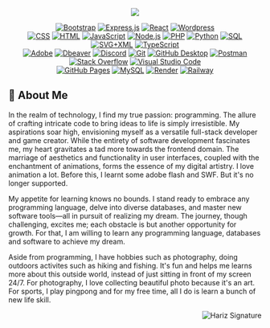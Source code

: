 <p align="center">
    <a href="https://github.com/DenverCoder1/readme-typing-svg"><img src="https://readme-typing-svg.herokuapp.com?lines=Hi+hi,+Hariz+here...;I+am+him+😎;F+U+L+L+S+T+A+C+K+✯+D+E+V+E+L+O+P+E+R;&center=true&width=500&height=50&font=Fira%20Code&color=800000">
    </a>
</p>

<!-- Some badges are from https://github.com/Ileriayo/markdown-badges -->
<div align="center">
  <div>
      <a href="#"><img alt="Bootstrap" src="https://img.shields.io/badge/Bootstrap-7952B3.svg?logo=bootstrap&logoColor=white"></a>
      <a href="#"><img alt="Express.js" src="https://img.shields.io/badge/Express.js-404d59.svg?logo=express&logoColor=white"></a>
      <a href="#"><img alt="React" src="https://img.shields.io/badge/React-20232a.svg?logo=react&logoColor=%2361DAFB"></a>
      <a href="#"><img alt="Wordpress" src="https://img.shields.io/badge/Wordpress-21759B?logo=wordpress&logoColor=white"></a>
  </div>
  <div>
      <a href="https://github.com/search?q=user%3ACharKwehTiawKerang+language%3Acss"><img alt="CSS" src="https://img.shields.io/badge/CSS-1572B6.svg?logo=css3&logoColor=white"></a>
      <a href="https://github.com/search?q=user%3ACharKwehTiawKerang+language%3Ahtml"><img alt="HTML" src="https://img.shields.io/badge/HTML-E34F26.svg?logo=html5&logoColor=white"></a>
      <a href="https://github.com/search?q=user%3ACharKwehTiawKerang+language%3Ajavascript"><img alt="JavaScript" src="https://img.shields.io/badge/JavaScript-F7DF1E.svg?logo=javascript&logoColor=black"></a>
      <a href="https://github.com/search?q=user%3ACharKwehTiawKerang+language%3Ajavascript"><img alt="Node.js" src="https://img.shields.io/badge/Node.js-43853D.svg?logo=node.js&logoColor=white"></a>
      <a href="https://github.com/search?q=user%3ACharKwehTiawKerang+language%3Aphp"><img alt="PHP" src="https://img.shields.io/badge/PHP-777BB4.svg?logo=php&logoColor=white"></a>
      <a href="https://github.com/search?q=user%3ACharKwehTiawKerang+language%3Apython"><img alt="Python" src="https://img.shields.io/badge/Python-14354C.svg?logo=python&logoColor=white"></a>
      <a href="https://github.com/search?q=user%3ACharKwehTiawKerang+language%3Asql"><img alt="SQL" src="https://custom-icon-badges.demolab.com/badge/SQL-025E8C.svg?logo=database&logoColor=white"></a>
      <a href="https://github.com/search?q=user%3ACharKwehTiawKerang+language%3Asvg"><img alt="SVG+XML" src="https://img.shields.io/badge/SVG%2BXML-e0982c.svg?logo=svg&logoColor=white"></a>
      <a href="https://github.com/search?q=user%3ACharKwehTiawKerang+language%3AtypeScript"><img alt="TypeScript" src="https://img.shields.io/badge/TypeScript-007ACC.svg?logo=typescript&logoColor=white"></a>
  </div>
  <div>
      <a href="#"><img alt="Adobe" src="https://img.shields.io/badge/Adobe-FF0000.svg?logo=adobe&logoColor=white"></a>
      <a href="#"><img alt="Dbeaver" src="https://custom-icon-badges.demolab.com/badge/-Dbeaver-372923?logo=dbeaver-mono&logoColor=white"></a>
      <a href="#"><img alt="Discord" src="https://img.shields.io/badge/-Discord-5865F2.svg?logo=discord&logoColor=white"></a>
      <a href="#"><img alt="Git" src="https://img.shields.io/badge/Git-F05033.svg?logo=git&logoColor=white"></a>
      <a href="#"><img alt="GitHub Desktop" src="https://img.shields.io/badge/GitHub%20Desktop-8034A9.svg?logo=github&logoColor=white"></a>
      <a href="#"><img alt="Postman" src="https://img.shields.io/badge/Postman-FF6C37?logo=postman&logoColor=white"></a>
      <a href="#"><img alt="Stack Overflow" src="https://img.shields.io/badge/-Stack%20Overflow-FE7A16?logo=stack-overflow&logoColor=white"></a>
      <a href="#"><img alt="Visual Studio Code" src="https://img.shields.io/badge/Visual%20Studio%20Code-0078d7.svg?logo=visual-studio-code&logoColor=white"></a>
  </div>
  <div>
      <a href="#"><img alt="GitHub Pages" src="https://img.shields.io/badge/GitHub%20Pages-327FC7.svg?logo=github&logoColor=white"></a>
      <a href="#"><img alt="MySQL" src="https://img.shields.io/badge/MySQL-00f.svg?logo=mysql&logoColor=white"></a>
      <a href="#"><img alt="Render" src="https://img.shields.io/badge/Render-00979D.svg?logo=render&logoColor=white"></a>
      <a href="#"><img alt="Railway" src="https://img.shields.io/badge/Railway-000000.svg?logo=railway&logoColor=white"></a>
  </div>
</div>

## 🌱 About Me

In the realm of technology, I find my true passion: programming. The allure of crafting intricate code to bring ideas to life is simply irresistible. My aspirations soar high, envisioning myself as a versatile full-stack developer and game creator. While the entirety of software development fascinates me, my heart gravitates a tad more towards the frontend domain. The marriage of aesthetics and functionality in user interfaces, coupled with the enchantment of animations, forms the essence of my digital artistry. I love animation a lot. Before this, I learnt some adobe flash and SWF. But it's no longer supported.

My appetite for learning knows no bounds. I stand ready to embrace any programming language, delve into diverse databases, and master new software tools—all in pursuit of realizing my dream. The journey, though challenging, excites me; each obstacle is but another opportunity for growth. For that, I am willing to learn any programming language, databases and software to achieve my dream.

Aside from programming, I have hobbies such as photography, doing outdoors activites such as hiking and fishing. It's fun and helps me learns more about this outside world, instead of just sitting in front of my screen 24/7. For photography, I love collecting beautiful photo because it's an art. For sports, I play pingpong and for my free time, all I do is learn a bunch of new life skill.

<div align="right">
    <img src=[img_girl.jpg](https://assets.harizasyraf.com/images/autograph-500x500.png) alt="Hariz Signature">
</div>
